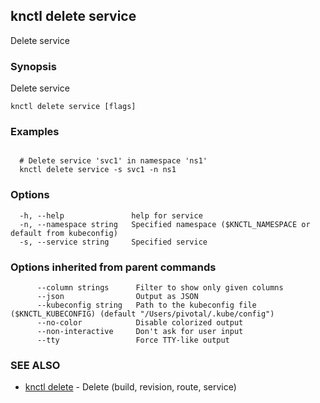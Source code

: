 ## knctl delete service

Delete service

### Synopsis

Delete service

```
knctl delete service [flags]
```

### Examples

```

  # Delete service 'svc1' in namespace 'ns1'
  knctl delete service -s svc1 -n ns1
```

### Options

```
  -h, --help               help for service
  -n, --namespace string   Specified namespace ($KNCTL_NAMESPACE or default from kubeconfig)
  -s, --service string     Specified service
```

### Options inherited from parent commands

```
      --column strings      Filter to show only given columns
      --json                Output as JSON
      --kubeconfig string   Path to the kubeconfig file ($KNCTL_KUBECONFIG) (default "/Users/pivotal/.kube/config")
      --no-color            Disable colorized output
      --non-interactive     Don't ask for user input
      --tty                 Force TTY-like output
```

### SEE ALSO

* [knctl delete](knctl_delete.md)	 - Delete (build, revision, route, service)


